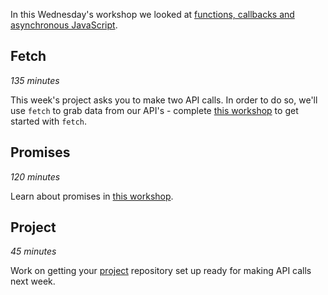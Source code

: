 In this Wednesday's workshop we looked at [functions, callbacks and asynchronous JavaScript](https://learn.foundersandcoders.com/workshops/functions-callbacks-async/).

## Fetch

_135 minutes_

This week's project asks you to make two API calls. In order to do so, we'll use `fetch` to grab data from our API's - complete [this workshop](https://learn.foundersandcoders.com/workshops/learn-fetch/) to get started with `fetch`.

## Promises

_120 minutes_

Learn about promises in [this workshop](https://learn.foundersandcoders.com/workshops/promise-practice/).

## Project

_45 minutes_

Work on getting your [project](../project/) repository set up ready for making API calls next week.
